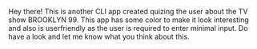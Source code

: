 Hey there!
This is another CLI app created quizing the user about the TV show BROOKLYN 99.
This app has some color to make it look interesting and also is userfriendly as the user is required to enter minimal input.
Do have a look and let me know what you think about this.
